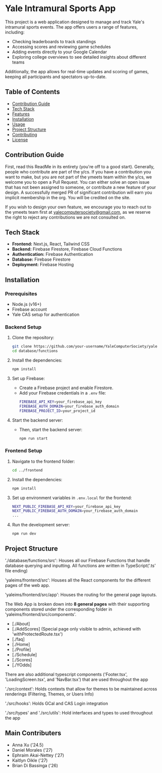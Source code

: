 # Yale Intramural Sports App

This project is a web application designed to manage and track Yale's intramural sports events. The app offers users a range of features, including:

- Checking leaderboards to track standings
- Accessing scores and reviewing game schedules
- Adding events directly to your Google Calendar
- Exploring college overviews to see detailed insights about different teams

Additionally, the app allows for real-time updates and scoring of games, keeping all participants and spectators up-to-date.



## Table of Contents

- [Contribution Guide](#contribution-guide)
- [Tech Stack](#tech-stack)
- [Features](#features)
- [Installation](#installation)
- [Usage](#usage)
- [Project Structure](#project-structure)
- [Contributing](#contributing)
- [License](#license)

## Contribution Guide

First, read this ReadMe in its entirety (you're off to a good start). Generally, people who contribute are part of the y/cs. If you have a contribution you want to make, but you are not part of the ymeets team within the y/cs, we welcome you to open a Pull Request. You can either solve an open issue that has not been assigned to someone, or contribute a new feature of your design. A successfully merged PR of significant contribution will earn you implicit membership in the org. You will be credited on the site.

If you wish to design your own feature, we encourage you to reach out to the ymeets team first at yalecomputersociety@gmail.com, as we reserve the right to reject any contributions we are not consulted on.

## Tech Stack

- **Frontend:** Next.js, React, Tailwind CSS
- **Backend:** Firebase Firestore, Firebase Cloud Functions
- **Authentication:** Firebase Authentication
- **Database:** Firebase Firestore
- **Deployment:** Firebase Hosting

## Installation

### Prerequisites

- Node.js (v16+)
- Firebase account
- Yale CAS setup for authentication

### Backend Setup

1. Clone the repository:

   ```bash
   git clone https://github.com/your-username/YaleComputerSociety/yaleims.git
   cd database/functions
   ```

2. Install the dependencies:

   ```bash
   npm install
   ```

3. Set up Firebase:

   - Create a Firebase project and enable Firestore.
   - Add your Firebase credentials in a `.env` file:
     ```bash
     FIREBASE_API_KEY=your_firebase_api_key
     FIREBASE_AUTH_DOMAIN=your_firebase_auth_domain
     FIREBASE_PROJECT_ID=your_project_id
     ```

4. Start the backend server:

   - Then, start the backend server:
     ```bash
     npm run start
     ```

### Frontend Setup

1. Navigate to the frontend folder:

   ```bash
   cd ../frontend
   ```

2. Install the dependencies:

   ```bash
   npm install
   ```

3. Set up environment variables in `.env.local` for the frontend:

   ```bash
   NEXT_PUBLIC_FIREBASE_API_KEY=your_firebase_api_key
   NEXT_PUBLIC_FIREBASE_AUTH_DOMAIN=your_firebase_auth_domain
   ...
   ```

4. Run the development server:
   ```bash
   npm run dev
   ```

## Project Structure

'./database/functions/src': Houses all our Firebase Functions that handle database querying and inputting. All functions are written in TypeScript('.ts' file ending)

'yaleims/frontend/src': Houses all the React components for the different pages of the web app.

'yaleims/frontend/src/app': Houses the routing for the general page layouts.

The Web App is broken down into **8 general pages** with their supporting components stored under the corresponding folder in 'yaleims/frontend/src/components'. 

   - [./About]
   - [./AddScores] (Special page only visible to admin, achieved with 'withProtectedRoute.tsx')
   - [./faq]
   - [./Home]
   - [./Profile]
   - [./Schedule]
   - [./Scores]
   - [./YOdds]

There are also additional typescript components ('Footer.tsx', 'LoadingScreen.tsx', and 'NavBar.tsx') that are used throughout the app

'./src/context': Holds contexts that allow for themes to be maintained across renderings (Filtering, Themes, or Users Info)

'./src/hooks': Holds GCal and CAS Login integration

'./src/types' and './src/utils': Hold interfaces and types to used throughout the app

## Main Contributers

- Anna Xu ('24.5)
- Daniel Morales ('27)
- Ephraim Akai-Nettey ('27)
- Kaitlyn Oikle ('27)
- Brian Di Bassinga ('26)
